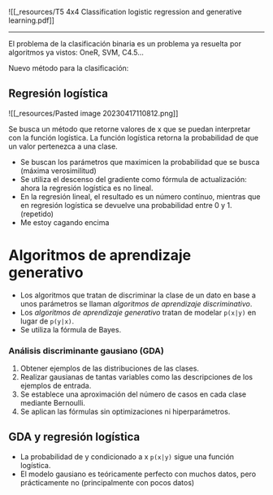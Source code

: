 ![[_resources/T5 4x4 Classification logistic regression and generative learning.pdf]]

---

El problema de la clasificación binaria es un problema ya resuelta por algoritmos ya vistos: OneR, SVM, C4.5...

Nuevo método para la clasificación:
## Regresión logística
![[_resources/Pasted image 20230417110812.png]]

Se busca un método que retorne valores de x que se puedan interpretar con la función logística. La función logística retorna la probabilidad de que un valor pertenezca a una clase.

- Se buscan los parámetros que maximicen la probabilidad que se busca (máxima verosimilitud)
- Se utiliza el descenso del gradiente como fórmula de actualización: ahora la regresión logística es no lineal.
- En la regresión lineal, el resultado es un número contínuo, mientras que en regresión logística se devuelve una probabilidad entre 0 y 1. (repetido)
- Me estoy cagando encima

# Algoritmos de aprendizaje generativo
- Los algoritmos que tratan de discriminar la clase de un dato en base a unos parámetros se llaman *algoritmos de aprendizaje discriminativo*.
- Los *algoritmos de aprendizaje generativo* tratan de modelar `p(x|y)` en lugar de `p(y|x)`.
- Se utiliza la fórmula de Bayes.

### Análisis discriminante gausiano (GDA)
1. Obtener ejemplos de las distribuciones de las clases.
2. Realizar gausianas de tantas variables como las descripciones de los ejemplos de entrada.
3. Se establece una aproximación del número de casos en cada clase mediante Bernoulli.
4. Se aplican las fórmulas sin optimizaciones ni hiperparámetros.

## GDA y regresión logística
- La probabilidad de y condicionado a x `p(x|y)` sigue una función logística.
- El modelo gausiano es teóricamente perfecto con muchos datos, pero prácticamente no (principalmente con pocos datos)